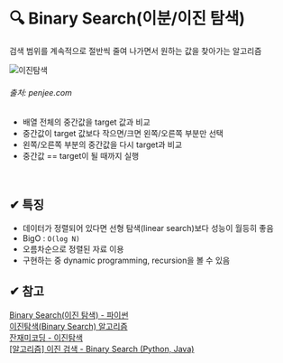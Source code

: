 # 🔍 Binary Search(이분/이진 탐색)

검색 범위를 계속적으로 절반씩 줄여 나가면서 원하는 값을 찾아가는 알고리즘   

![이진탐색](https://blog.penjee.com/wp-content/uploads/2015/04/binary-and-linear-search-animations.gif)

###### _출처: penjee.com_ 

- 배열 전체의 중간값을 target 값과 비교
- 중간값이 target 값보다 작으면/크면 왼쪽/오른쪽 부분만 선택
- 왼쪽/오른쪽 부분의 중간값을 다시 target과 비교
- 중간값 == target이 될 때까지 실행

<br /> 

## ✔ 특징
- 데이터가 정렬되어 있다면 선형 탐색(linear search)보다 성능이 월등히 좋음
- BigO : `O(log N)`
- 오름차순으로 정렬된 자료 이용
- 구현하는 중 dynamic programming, recursion을 볼 수 있음
  
## ✔ 참고
[Binary Search(이진 탐색) - 파이썬](https://velog.io/@madfinger/Binary-Search%EC%9D%B4%EC%A7%84-%ED%83%90%EC%83%89-%ED%8C%8C%EC%9D%B4%EC%8D%AC)   
[이진탐색(Binary Search) 알고리즘](https://wayhome25.github.io/cs/2017/04/15/cs-16/)   
[잔재미코딩 - 이진탐색](https://www.fun-coding.org/Chapter16-binarysearch.html)   
[\[알고리즘\] 이진 검색 - Binary Search (Python, Java)](https://www.daleseo.com/search-binary/)